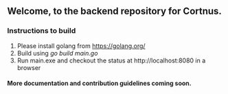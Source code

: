 ## Welcome, to the backend repository for Cortnus.

### Instructions to build
1. Please install golang from https://golang.org/
2. Build using _go build main.go_
3. Run main.exe and checkout the status at http://localhost:8080 in a browser

#### More documentation and contribution guidelines coming soon.

